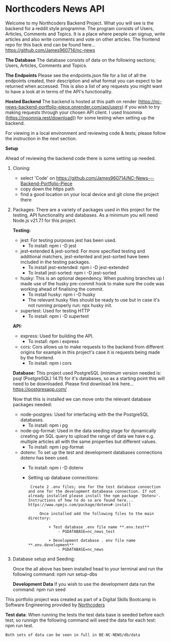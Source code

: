 # Northcoders News API

Welcome to my Northcoders Backend Project. What you will see is the backend for a reddit style programme. The program consists of Users, Articles, Comments and Topics. It is a place where people can signup, write articles and also write comments and vote on other articles.
The frontend repo for this back end can be found here... https://github.com/James960714/nc-news  

**The Database**
The database consists of data on the following sections; Users, Articles, Comments and Topics. 

**The Endpoints**
Please see the endpoints.json file for a list of all the endpoints created, their description and what format you can expect to be returned when accessed. This is also a list of any requests you might want to have a look at in terms of the API's functionality. 

**Hosted Backend**
The backend is hosted at this path on render (https://nc-news-backend-portfolio-piece.onrender.com/api/users) if you wish to try making requests through your chosen API client. I used Insomnia (https://insomnia.rest/download)) for some testing when setting up the backend.

For viewing in a local environment and reviewing code & tests; please follow the instruction in the next section. 

**Setup**

Ahead of reviewing the backend code there is some setting up needed. 

1. Cloning:
    - select 'Code' on https://github.com/James960714/NC-News---Backend-Portfolio-Piece
    - copy down the https path
    - find a good location on your local device and git clone the project there
  
2. Packages:
There are a variety of packages used in this project for the testing, API functionality and databases.
As a minimum you will need Node.js v21.7.1 for this project. 

   **Testing:**
   -  jest: For testing purposes jest has been used.
       - To install: npm i -D jest   
   -  jest-extended & jest-sorted: For more specified testing and additional matchers, jest-extented and jest-sorted have been included in the testing packages.
       - To install jest-extended: npm i -D jest-extended
       - To Install jest-sorted: npm i -D jest-sorted  
   -  husky: This is an optional dependency. When pushing branches up I made use of the husky pre-commit hook to make sure the code was working ahead of finalising the commit.
       - To install husky: npm i -D  husky
       - The relevant husky files should be ready to use but in case it's not running properly run: npx husky init. 
   -  supertest: Used for testing HTTP
       - To install: npm i -D supertest
         
    **API:**
   -  express: Used for building the API.
       - To install: npm i express
   -  cors: Cors allows us to make requests to the backend from different origins for example in this project's case it is requests being made by the frontend.
       - To install: npm i cors

   **Database:**
    This project used PostgreSQL (minimum version needed is: psql (PostgreSQL) 14.11) for it's databases, so as a starting point this will need to be downloaded. Please find download link here... https://postgresapp.com/
   
    Now that this is installed we can move onto the relevant database packages needed:
   -  node-postgres: Used for interfacing with the the PostgreSQL databases.
       - To install: npm i pg 
   -  node-pg-format: Used in the data seeding stage for dynamically creating an SQL query to upload the range of data we have e.g. multiple articles all with the same properties but different values.
       - To install: npm i pg-format     
   -  dotenv: To set up the test and development databases connections dotenv has been used.
       -   To install: npm i -D dotenv
       -   Setting up database connections:

                Create 2 .env files; one for the test database connection and one for the development databease connection. If not already installed please install the npm package 'Dotenv'. Instructions of how to do so are found here... https://www.npmjs.com/package/dotenv#-install 
                
                    Once installed add the following files to the main directory:  
                
                        + Test database .env file name **.env.test**
                            - PGDATABASE=nc_news_test
                
                        + Development database . env file name **.env.development**
                            - PGDATABASE=nc_news

     
3. Database setup and Seeding:

   Once the all above has been installed head to your terminal and run the following command: npm run setup-dbs

   **Development Data**
   If you wish to use the development data run the command: npm run seed



This portfolio project was created as part of a Digital Skills Bootcamp in Software Engineering provided by [Northcoders](https://northcoders.com/)

   **Test data**:
   When running the tests the test data base is seeded before each test; so runnign the following command will seed the data for each test:
   npm run test. 

    Both sets of data can be seen in full in BE-NC-NEWS/db/data
